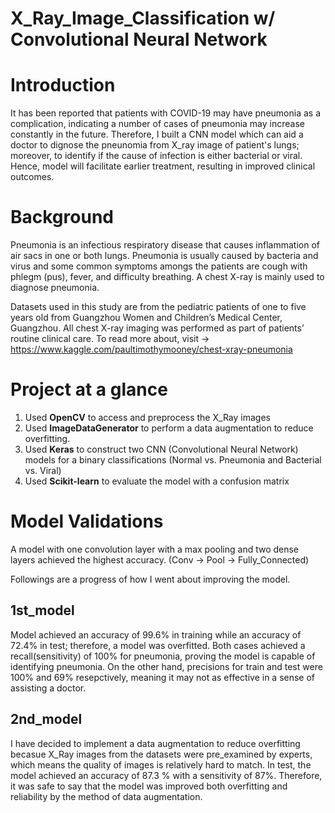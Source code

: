 # X_Ray_Image_Classification w/ Convolutional Neural Network

# Introduction
It has been reported that patients with COVID-19 may have pneumonia as a complication, indicating a number of cases of pneumonia may increase constantly in the future. Therefore, I built a CNN model which can aid a doctor to dignose the pneunomia from X_ray image of patient's lungs; moreover, to identify if the cause of infection is either bacterial or viral. Hence, model will facilitate earlier treatment, resulting in improved clinical outcomes.  

# Background
Pneumonia is an infectious respiratory disease that causes inflammation of air sacs in one or both lungs. Pneumonia is usually caused by bacteria and virus and some common symptoms amongs the patients are cough with phlegm (pus), fever, and difficulty breathing. 
A chest X-ray is mainly used to diagnose pneumonia. 

Datasets used in this study are from the pediatric patients of one to five years old from Guangzhou Women and Children’s Medical Center, Guangzhou. All chest X-ray imaging was performed as part of patients’ routine clinical care.
To read more about, visit -> https://www.kaggle.com/paultimothymooney/chest-xray-pneumonia 

# Project at a glance
1. Used **OpenCV** to access and preprocess the X_Ray images 
2. Used **ImageDataGenerator** to perform a data augmentation to reduce overfitting.
3. Used **Keras** to construct two CNN (Convolutional Neural Network) models for a binary classifications (Normal vs. Pneumonia and Bacterial vs. Viral) 
4. Used **Scikit-learn** to evaluate the model with a confusion matrix


# Model Validations
A model with one convolution layer with a max pooling and two dense layers achieved the highest accuracy. (Conv -> Pool -> Fully_Connected)

Followings are a progress of how I went about improving the model.

## 1st_model
Model achieved an accuracy of 99.6% in training while an accuracy of 72.4% in test; therefore, a model was overfitted.
Both cases achieved a recall(sensitivity) of 100% for pneumonia, proving the model is capable of identifying pneumonia.
On the other hand, precisions for train and test were 100% and 69% resepctively, meaning it may not as effective in a sense of assisting a doctor. 

## 2nd_model
I have decided to implement a data augmentation to reduce overfitting becasue X_Ray images from the datasets were pre_examined by experts, which means the quality of images is relatively hard to match.
In test, the model achieved an accuracy of 87.3 % with a sensitivity of 87%. Therefore, it was safe to say that the model was improved both overfitting and reliability by the method of data augmentation. 
